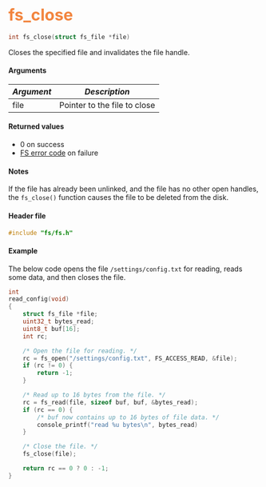 ## <font color="#F2853F" style="font-size:24pt">fs\_close</font>

```c
int fs_close(struct fs_file *file)
```

Closes the specified file and invalidates the file handle.

#### Arguments

| *Argument* | *Description* |
|-----------|-------------|
| file      |  Pointer to the file to close  |

#### Returned values

* 0 on success
* [FS error code](fs_return_codes.md) on failure

#### Notes 

If the file has already been unlinked, and the file has no other open handles, the `fs_close()` function causes the file to be deleted from the disk.

#### Header file

```c
#include "fs/fs.h"
```

#### Example

The below code opens the file `/settings/config.txt` for reading, reads some data, and then closes the file.

```c
int
read_config(void)
{
    struct fs_file *file;
    uint32_t bytes_read;
    uint8_t buf[16];
    int rc;

    /* Open the file for reading. */
    rc = fs_open("/settings/config.txt", FS_ACCESS_READ, &file);
    if (rc != 0) {
        return -1;
    }

    /* Read up to 16 bytes from the file. */
    rc = fs_read(file, sizeof buf, buf, &bytes_read);
    if (rc == 0) {
        /* buf now contains up to 16 bytes of file data. */
        console_printf("read %u bytes\n", bytes_read)
    }

    /* Close the file. */
    fs_close(file);

    return rc == 0 ? 0 : -1;
}
```
